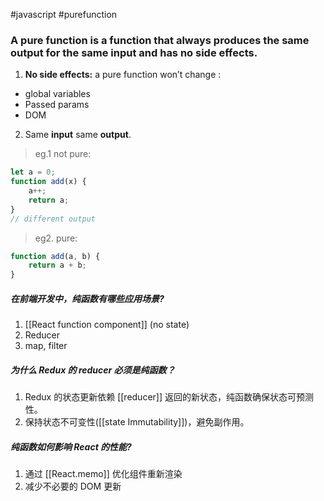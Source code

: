#javascript #purefunction
### A pure function is **a function that always produces the same output for the same input and has no side effects.**

1. **No side effects:**  a pure function won’t change :
- global variables 
- Passed params
- DOM

2. Same **input** same **output**.

>eg.1 not pure:
``` javascript 
let a = 0;
function add(x) {
	a++;
	return a;
}
// different output
```
>eg2. pure:
```javascript
function add(a, b) {
	return a + b;
}
```

##### 在前端开发中，纯函数有哪些应用场景?
1. [[React function component]] (no state)
2. Reducer
3. map, filter

##### 为什么 Redux 的 reducer 必须是纯函数？
1. Redux 的状态更新依赖 [[reducer]] 返回的新状态，纯函数确保状态可预测性。
2. 保持状态不可变性([[state Immutability]])，避免副作用。

##### 纯函数如何影响 React 的性能?
1. 通过 [[React.memo]] 优化组件重新渲染
2. 减少不必要的 DOM 更新
